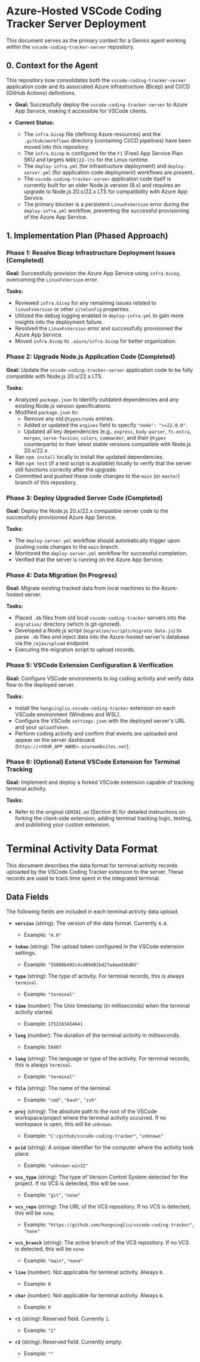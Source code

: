 # Azure-Hosted VSCode Coding Tracker Server Deployment

This document serves as the primary context for a Gemini agent working within the `vscode-coding-tracker-server` repository.

## 0. Context for the Agent

This repository now consolidates both the `vscode-coding-tracker-server` application code and its associated Azure infrastructure (Bicep) and CI/CD (GitHub Actions) definitions.

- **Goal:** Successfully deploy the `vscode-coding-tracker-server` to Azure App Service, making it accessible for VSCode clients.

- **Current Status:**
    - The `infra.bicep` file (defining Azure resources) and the `.github/workflows` directory (containing CI/CD pipelines) have been moved into this repository.
    - The `infra.bicep` is configured for the `F1` (Free) App Service Plan SKU and targets `NODE|22-lts` for the Linux runtime.
    - The `deploy-infra.yml` (for infrastructure deployment) and `deploy-server.yml` (for application code deployment) workflows are present.
    - The `vscode-coding-tracker-server` application code itself is currently built for an older Node.js version (8.x) and requires an upgrade to Node.js 20.x/22.x LTS for compatibility with Azure App Service.
    - The primary blocker is a persistent `LinuxFxVersion` error during the `deploy-infra.yml` workflow, preventing the successful provisioning of the Azure App Service.

## 1. Implementation Plan (Phased Approach)

### Phase 1: Resolve Bicep Infrastructure Deployment Issues (Completed)

**Goal:** Successfully provision the Azure App Service using `infra.bicep`, overcoming the `LinuxFxVersion` error.

**Tasks:**
- Reviewed `infra.bicep` for any remaining issues related to `linuxFxVersion` or other `siteConfig` properties.
- Utilized the debug logging enabled in `deploy-infra.yml` to gain more insights into the deployment failure.
- Resolved the `LinuxFxVersion` error and successfully provisioned the Azure App Service.
- Moved `infra.bicep` to `.azure/infra.bicep` for better organization.

### Phase 2: Upgrade Node.js Application Code (Completed)

**Goal:** Update the `vscode-coding-tracker-server` application code to be fully compatible with Node.js 20.x/22.x LTS.

**Tasks:**
- Analyzed `package.json` to identify outdated dependencies and any existing Node.js version specifications.
- Modified `package.json` to:
    - Remove any old `@types/node` entries.
    - Added or updated the `engines` field to specify `"node": ">=22.0.0"`.
    - Updated all key dependencies (e.g., `express`, `body-parser`, `fs-extra`, `morgan`, `serve-favicon`, `colors`, `commander`, and their `@types` counterparts) to their latest stable versions compatible with Node.js 20.x/22.x.
- Ran `npm install` locally to install the updated dependencies.
- Ran `npm test` (if a test script is available) locally to verify that the server still functions correctly after the upgrade.
- Committed and pushed these code changes to the `main` (or `master`) branch of this repository.

### Phase 3: Deploy Upgraded Server Code (Completed)

**Goal:** Deploy the Node.js 20.x/22.x compatible server code to the successfully provisioned Azure App Service.

**Tasks:**
- The `deploy-server.yml` workflow should automatically trigger upon pushing code changes to the `main` branch.
- Monitored the `deploy-server.yml` workflow for successful completion.
- Verified that the server is running on the Azure App Service.

### Phase 4: Data Migration (In Progress)

**Goal:** Migrate existing tracked data from local machines to the Azure-hosted server.

**Tasks:**
- Placed `.db` files from old local `vscode-coding-tracker` servers into the `migration/` directory (which is git-ignored).
- Developed a Node.js script (`migration/scripts/migrate_data.js`) to parse `.db` files and inject data into the Azure-hosted server's database via the `/ajax/upload` endpoint.
- Executing the migration script to upload records.

### Phase 5: VSCode Extension Configuration & Verification

**Goal:** Configure VSCode environments to log coding activity and verify data flow to the deployed server.

**Tasks:**
- Install the `hangxingliu.vscode-coding-tracker` extension on each VSCode environment (Windows and WSL).
- Configure the VSCode `settings.json` with the deployed server's URL and your `uploadToken`.
- Perform coding activity and confirm that events are uploaded and appear on the server dashboard (`https://<YOUR_APP_NAME>.azurewebsites.net`).

### Phase 6: (Optional) Extend VSCode Extension for Terminal Tracking

**Goal:** Implement and deploy a forked VSCode extension capable of tracking terminal activity.

**Tasks:**
- Refer to the original `GEMINI.md` (Section 8) for detailed instructions on forking the client-side extension, adding terminal tracking logic, testing, and publishing your custom extension.

# Terminal Activity Data Format

This document describes the data format for terminal activity records uploaded by the VSCode Coding Tracker extension to the server. These records are used to track time spent in the integrated terminal.

## Data Fields

The following fields are included in each terminal activity data upload:

*   **`version`** (string): The version of the data format. Currently `4.0`.
    *   Example: `"4.0"`

*   **`token`** (string): The upload token configured in the VSCode extension settings.
    *   Example: `"55988b492c4cd09d82bd27a4aed36d05"`

*   **`type`** (string): The type of activity. For terminal records, this is always `terminal`.
    *   Example: `"terminal"`

*   **`time`** (number): The Unix timestamp (in milliseconds) when the terminal activity started.
    *   Example: `1752163454641`

*   **`long`** (number): The duration of the terminal activity in milliseconds.
    *   Example: `59407`

*   **`lang`** (string): The language or type of the activity. For terminal records, this is always `terminal`.
    *   Example: `"terminal"`

*   **`file`** (string): The name of the terminal.
    *   Example: `"cmd"`, `"bash"`, `"zsh"`

*   **`proj`** (string): The absolute path to the root of the VSCode workspace/project where the terminal activity occurred. If no workspace is open, this will be `unknown`.
    *   Example: `"C:/github/vscode-coding-tracker"`, `"unknown"`

*   **`pcid`** (string): A unique identifier for the computer where the activity took place.
    *   Example: `"unknown-win32"`

*   **`vcs_type`** (string): The type of Version Control System detected for the project. If no VCS is detected, this will be `none`.
    *   Example: `"git"`, `"none"`

*   **`vcs_repo`** (string): The URL of the VCS repository. If no VCS is detected, this will be `none`.
    *   Example: `"https://github.com/hangxingliu/vscode-coding-tracker"`, `"none"`

*   **`vcs_branch`** (string): The active branch of the VCS repository. If no VCS is detected, this will be `none`.
    *   Example: `"main"`, `"none"`

*   **`line`** (number): Not applicable for terminal activity. Always `0`.
    *   Example: `0`

*   **`char`** (number): Not applicable for terminal activity. Always `0`.
    *   Example: `0`

*   **`r1`** (string): Reserved field. Currently `1`.
    *   Example: `"1"`

*   **`r2`** (string): Reserved field. Currently empty.
    *   Example: `""`
